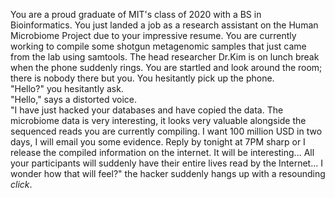 You are a proud graduate of MIT's class of 2020 with a BS in Bioinformatics. You just landed a job as a research assistant on the Human Microbiome Project due to your impressive resume. You are currently working to compile some shotgun metagenomic samples that just came from the lab using samtools. The head researcher Dr.Kim is on lunch break when the phone suddenly rings. You are startled and look around the room; there is nobody there but you. You hesitantly pick up the phone. <br/>
"Hello?" you hesitantly ask. <br/>
"Hello," says a distorted voice. <br/>
"I have just hacked your databases and have copied the data. The microbiome data is very interesting, it looks very valuable alongside the sequenced reads you are currently compiling. I want 100 million USD in two days, I will email you some evidence. Reply by tonight at 7PM sharp or I release the compiled information on the internet. It will be interesting... All your participants will suddenly have their entire lives read by the Internet... I wonder how that will feel?" the hacker suddenly hangs up with a resounding *click*.
